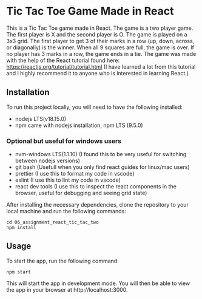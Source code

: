 # Tic Tac Toe Game Made in React

This is a Tic Tac Toe game made in React. The game is a two player game. The first player is X and the second player is O. The game is played on a 3x3 grid. The first player to get 3 of their marks in a row (up, down, across, or diagonally) is the winner. When all 9 squares are full, the game is over. If no player has 3 marks in a row, the game ends in a tie. The game was made with the help of the React tutorial found here: https://reactjs.org/tutorial/tutorial.html (I have learned a lot from this tutorial and I highly recommend it to anyone who is interested in learning React.)


## Installation

To run this project locally, you will need to have the following installed:

- nodejs LTS(v18.15.0)
- npm came with nodejs installation, npm LTS (9.5.0)

### Optional but useful for windows users
- nvm-windows LTS(1.1.10) (I found this to be very useful for switching between nodejs versions)
- git bash (Usefull when you only find react guides for linux/mac users)
- prettier (I use this to format my code in vscode)
- eslint (I use this to lint my code in vscode)
- react dev tools (I use this to inspect the react components in the browser, useful for debugging and seeing grid state)

After installing the necessary dependencies, clone the repository to your local machine and run the following commands:

```
cd 06_assignment_react_tic_tac_two
npm install
```


## Usage

To start the app, run the following command:


```
npm start
```

This will start the app in development mode. You will then be able to view the app in your browser at http://localhost:3000.

